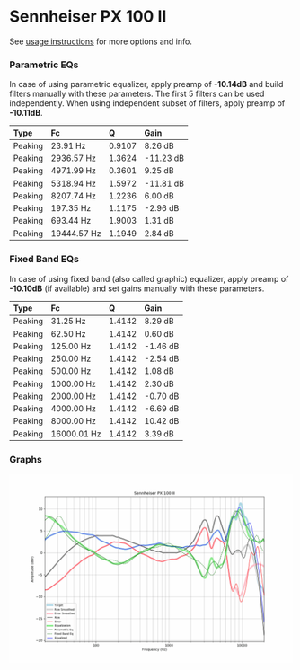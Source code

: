 # Sennheiser PX 100 II
See [usage instructions](https://github.com/jaakkopasanen/AutoEq#usage) for more options and info.

### Parametric EQs
In case of using parametric equalizer, apply preamp of **-10.14dB** and build filters manually
with these parameters. The first 5 filters can be used independently.
When using independent subset of filters, apply preamp of **-10.11dB**.

| Type    | Fc          |      Q | Gain      |
|:--------|:------------|:-------|:----------|
| Peaking | 23.91 Hz    | 0.9107 | 8.26 dB   |
| Peaking | 2936.57 Hz  | 1.3624 | -11.23 dB |
| Peaking | 4971.99 Hz  | 0.3601 | 9.25 dB   |
| Peaking | 5318.94 Hz  | 1.5972 | -11.81 dB |
| Peaking | 8207.74 Hz  | 1.2236 | 6.00 dB   |
| Peaking | 197.35 Hz   | 1.1175 | -2.96 dB  |
| Peaking | 693.44 Hz   | 1.9003 | 1.31 dB   |
| Peaking | 19444.57 Hz | 1.1949 | 2.84 dB   |

### Fixed Band EQs
In case of using fixed band (also called graphic) equalizer, apply preamp of **-10.10dB**
(if available) and set gains manually with these parameters.

| Type    | Fc          |      Q | Gain     |
|:--------|:------------|:-------|:---------|
| Peaking | 31.25 Hz    | 1.4142 | 8.29 dB  |
| Peaking | 62.50 Hz    | 1.4142 | 0.60 dB  |
| Peaking | 125.00 Hz   | 1.4142 | -1.46 dB |
| Peaking | 250.00 Hz   | 1.4142 | -2.54 dB |
| Peaking | 500.00 Hz   | 1.4142 | 1.08 dB  |
| Peaking | 1000.00 Hz  | 1.4142 | 2.30 dB  |
| Peaking | 2000.00 Hz  | 1.4142 | -0.70 dB |
| Peaking | 4000.00 Hz  | 1.4142 | -6.69 dB |
| Peaking | 8000.00 Hz  | 1.4142 | 10.42 dB |
| Peaking | 16000.01 Hz | 1.4142 | 3.39 dB  |

### Graphs
![](./Sennheiser%20PX%20100%20II.png)